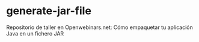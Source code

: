 # generate-jar-file
Repositorio de taller en Openwebinars.net: Cómo empaquetar tu aplicación Java en un fichero JAR
